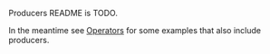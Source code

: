 Producers README is TODO.

In the meantime see [Operators](src/operators/README.md) for some examples that also include producers.
